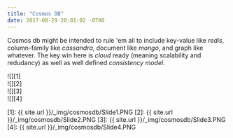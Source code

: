```yaml
---
title: "Cosmos DB"
date: 2017-08-29 20:01:02 -0700
---
```


Cosmos db might be intended to rule 'em all to include key-value like _redis_, column-family like _cassandra_, document like _mongo_, and graph like whatever. The key win here is _cloud_ ready (meaning scalability and redudancy) as well as well defined _consistency model_.

![][1]  
![][2]  
![][3]  
![][4]  




[1]: {{ site.url }}/_img/cosmosdb/Slide1.PNG 
[2]: {{ site.url }}/_img/cosmosdb/Slide2.PNG 
[3]: {{ site.url }}/_img/cosmosdb/Slide3.PNG 
[4]: {{ site.url }}/_img/cosmosdb/Slide4.PNG 
